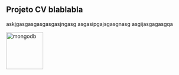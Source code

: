 ## Projeto CV blablabla

askjgasgasgasgasgasjngasg
asgasipgajsgasgnasg
asgijasgagasgqa



<img src="[[https://raw.githubusercontent.com/devicons/devicon/master/icons/mongodb/mongodb-original-wordmark.svg](https://media.discordapp.net/attachments/1120498631582158949/1184924267897430167/image.png)https://media.discordapp.net/attachments/1120498631582158949/1184924267897430167/image.png)](https://media.discordapp.net/attachments/1120498631582158949/1184924267897430167/image.png)https://media.discordapp.net/attachments/1120498631582158949/1184924267897430167/image.png" alt="mongodb" width="100" height="100" style="max-width: 100%;">
